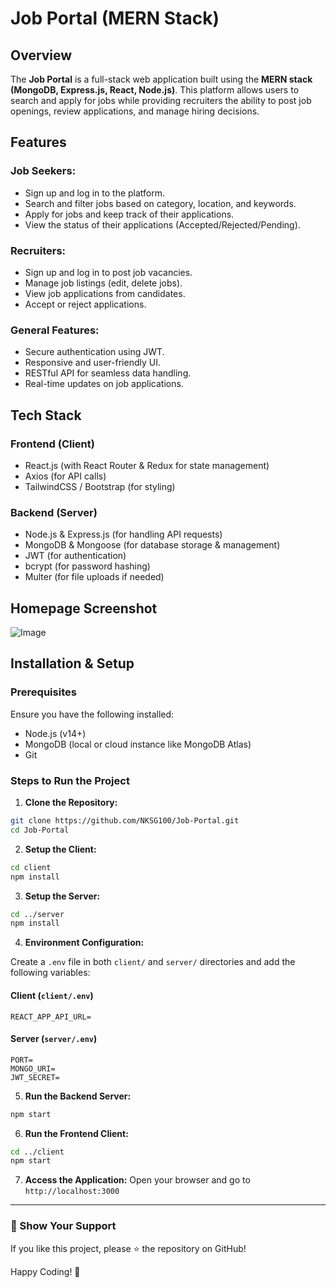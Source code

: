 # Job Portal (MERN Stack)

## Overview
The **Job Portal** is a full-stack web application built using the **MERN stack (MongoDB, Express.js, React, Node.js)**. This platform allows users to search and apply for jobs while providing recruiters the ability to post job openings, review applications, and manage hiring decisions.

## Features

### Job Seekers:
- Sign up and log in to the platform.
- Search and filter jobs based on category, location, and keywords.
- Apply for jobs and keep track of their applications.
- View the status of their applications (Accepted/Rejected/Pending).

### Recruiters:
- Sign up and log in to post job vacancies.
- Manage job listings (edit, delete jobs).
- View job applications from candidates.
- Accept or reject applications.

### General Features:
- Secure authentication using JWT.
- Responsive and user-friendly UI.
- RESTful API for seamless data handling.
- Real-time updates on job applications.

## Tech Stack

### Frontend (Client)
- React.js (with React Router & Redux for state management)
- Axios (for API calls)
- TailwindCSS / Bootstrap (for styling)

### Backend (Server)
- Node.js & Express.js (for handling API requests)
- MongoDB & Mongoose (for database storage & management)
- JWT (for authentication)
- bcrypt (for password hashing)
- Multer (for file uploads if needed)

## Homepage Screenshot
![Image](https://github.com/user-attachments/assets/3e6c105e-bdf3-4c5e-b960-ad84c24d0e2b)  

## Installation & Setup

### Prerequisites
Ensure you have the following installed:
- Node.js (v14+)
- MongoDB (local or cloud instance like MongoDB Atlas)
- Git

### Steps to Run the Project

1. **Clone the Repository:**
```sh
git clone https://github.com/NKSG100/Job-Portal.git
cd Job-Portal
```

2. **Setup the Client:**
```sh
cd client
npm install
```

3. **Setup the Server:**
```sh
cd ../server
npm install
```

4. **Environment Configuration:**

Create a `.env` file in both `client/` and `server/` directories and add the following variables:

#### Client (`client/.env`)
```
REACT_APP_API_URL=
```

#### Server (`server/.env`)
```
PORT=
MONGO_URI=
JWT_SECRET=
```

5. **Run the Backend Server:**
```sh
npm start
```

6. **Run the Frontend Client:**
```sh
cd ../client
npm start
```

7. **Access the Application:**
Open your browser and go to `http://localhost:3000`

---

### 🌟 Show Your Support
If you like this project, please ⭐️ the repository on GitHub!

Happy Coding! 🚀